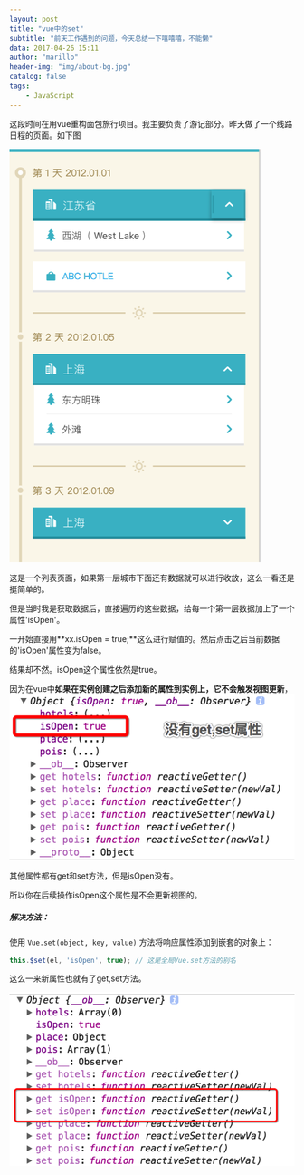 ```yaml
---
layout: post
title: "vue中的set"
subtitle: "前天工作遇到的问题，今天总结一下嘻嘻嘻，不能懒"
data: 2017-04-26 15:11
author: "marillo"
header-img: "img/about-bg.jpg"
catalog: false
tags:
    - JavaScript
---
```


这段时间在用vue重构面包旅行项目。我主要负责了游记部分。昨天做了一个线路日程的页面。如下图

![list](/img/in-post/list.png)

这是一个列表页面，如果第一层城市下面还有数据就可以进行收放，这么一看还是挺简单的。

但是当时我是获取数据后，直接遍历的这些数据，给每一个第一层数据加上了一个属性'isOpen'。

一开始直接用**xx.isOpen = true;**这么进行赋值的。然后点击之后当前数据的'isOpen'属性变为false。

结果却不然。isOpen这个属性依然是true。

因为在vue中**如果在实例创建之后添加新的属性到实例上，它不会触发视图更新**，![set2](/img/in-post/set2.png)

其他属性都有get和set方法，但是isOpen没有。

所以你在后续操作isOpen这个属性是不会更新视图的。

##### 解决方法：

使用 `Vue.set(object, key, value)` 方法将响应属性添加到嵌套的对象上：

```javascript
this.$set(el, 'isOpen', true); // 这是全局Vue.set方法的别名
```

这么一来新属性也就有了get,set方法。

![set1](/img/in-post/set1.png)



